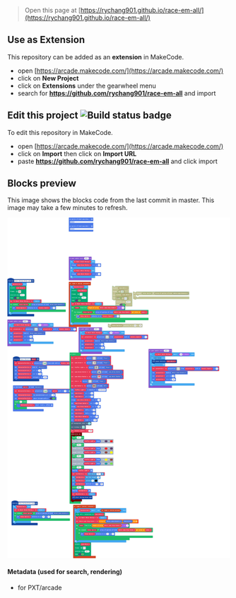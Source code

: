  


> Open this page at [https://rychang901.github.io/race-em-all/](https://rychang901.github.io/race-em-all/)

## Use as Extension

This repository can be added as an **extension** in MakeCode.

* open [https://arcade.makecode.com/](https://arcade.makecode.com/)
* click on **New Project**
* click on **Extensions** under the gearwheel menu
* search for **https://github.com/rychang901/race-em-all** and import

## Edit this project ![Build status badge](https://github.com/rychang901/race-em-all/workflows/MakeCode/badge.svg)

To edit this repository in MakeCode.

* open [https://arcade.makecode.com/](https://arcade.makecode.com/)
* click on **Import** then click on **Import URL**
* paste **https://github.com/rychang901/race-em-all** and click import

## Blocks preview

This image shows the blocks code from the last commit in master.
This image may take a few minutes to refresh.

![A rendered view of the blocks](https://github.com/rychang901/race-em-all/raw/master/.github/makecode/blocks.png)

#### Metadata (used for search, rendering)

* for PXT/arcade
<script src="https://makecode.com/gh-pages-embed.js"></script><script>makeCodeRender("{{ site.makecode.home_url }}", "{{ site.github.owner_name }}/{{ site.github.repository_name }}");</script>

